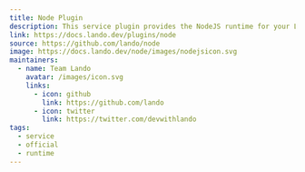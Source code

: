 ```yaml
---
title: Node Plugin
description: This service plugin provides the NodeJS runtime for your Lando app.
link: https://docs.lando.dev/plugins/node
source: https://github.com/lando/node
image: https://docs.lando.dev/node/images/nodejsicon.svg
maintainers:
  - name: Team Lando
    avatar: /images/icon.svg
    links:
      - icon: github
        link: https://github.com/lando
      - icon: twitter
        link: https://twitter.com/devwithlando
tags:
  - service
  - official
  - runtime
---
```


